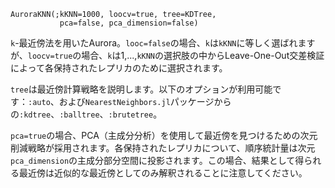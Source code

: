```
AuroraKNN(;kKNN=1000, loocv=true, tree=KDTree,
           pca=false, pca_dimension=false)
```

`k`-最近傍法を用いたAurora。`looc=false`の場合、`k`は`kKNN`に等しく選ばれますが、`loocv=true`の場合、`k`は1,...,`kKNN`の選択肢の中からLeave-One-Out交差検証によって各保持されたレプリカのために選択されます。

`tree`は最近傍計算戦略を説明します。以下のオプションが利用可能です：`:auto`、および`NearestNeighbors.jl`パッケージからの`:kdtree`、`:balltree`、`:brutetree`。

`pca=true`の場合、PCA（主成分分析）を使用して最近傍を見つけるための次元削減戦略が採用されます。各保持されたレプリカについて、順序統計量は次元`pca_dimension`の主成分部分空間に投影されます。この場合、結果として得られる最近傍は近似的な最近傍としてのみ解釈されることに注意してください。
